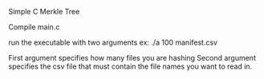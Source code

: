 
Simple C Merkle Tree

Compile main.c 

run the executable with two arguments
ex:
 ./a 100 manifest.csv

First argument specifies how many files you are hashing
Second argument specifies the csv file that must contain the file names you want to read in. 


